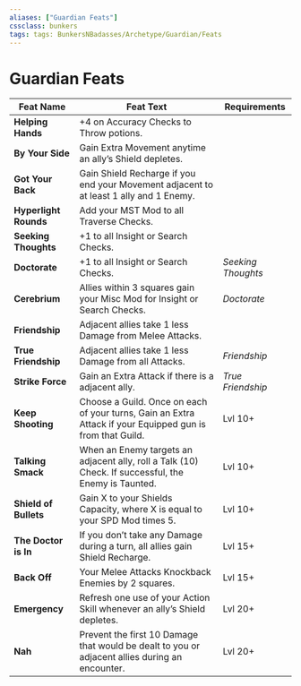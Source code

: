```yaml
---
aliases: ["Guardian Feats"]
cssclass: bunkers
tags: tags: BunkersNBadasses/Archetype/Guardian/Feats
---
```

# Guardian Feats

| **Feat Name**        | **Feat Text**                                                                                             | **Requirements**        |
| -------------------- | --------------------------------------------------------------------------------------------------------- | ----------------------- |
| **Helping Hands**        | +4 on Accuracy Checks to Throw potions.                                                                   |                         |
| **By Your Side**         | Gain Extra Movement anytime an ally’s Shield depletes.                                                    |                         |
| **Got Your Back**        | Gain Shield Recharge if you end your Movement adjacent to at least 1 ally and 1 Enemy.                    |                         |
| **Hyperlight Rounds**    | Add your MST Mod to all Traverse Checks.                                                                  |                         |
| **Seeking Thoughts** | +1 to all Insight or Search Checks.                                                                       |                         |
| **Doctorate**            | +1 to all Insight or Search Checks.                                                                       | *Seeking Thoughts*           |
| **Cerebrium**            | Allies within 3 squares gain your Misc Mod for Insight or Search Checks.                                  | *Doctorate* |
| **Friendship**           | Adjacent allies take 1 less Damage from Melee Attacks.                                                    |                         |
| **True Friendship**      | Adjacent allies take 1 less Damage from all Attacks.                                                      | *Friendship*              |
| **Strike Force**         | Gain an Extra Attack if there is a adjacent ally.                                                         | *True Friendship*             |
| **Keep Shooting**        | Choose a Guild. Once on each of your turns, Gain an Extra Attack if your Equipped gun is from that Guild. | Lvl 10+                 |
| **Talking Smack**        | When an Enemy targets an adjacent ally, roll a Talk (10) Check. If successful, the Enemy is Taunted.      | Lvl 10+                 |
| **Shield of Bullets**    | Gain X to your Shields Capacity, where X is equal to your SPD Mod times 5.                                | Lvl 10+                 |
| **The Doctor is In**     | If you don’t take any Damage during a turn, all allies gain Shield Recharge.                              | Lvl 15+                 |
| **Back Off**             | Your Melee Attacks Knockback Enemies by 2 squares.   | Lvl 15+                 |
| **Emergency**   | Refresh one use of your Action Skill whenever an ally’s Shield depletes.                                                 | Lvl 20+                 |
| **Nah** | Prevent the first 10 Damage that would be dealt to you or adjacent allies during an encounter.                                           | Lvl 20+                 |
